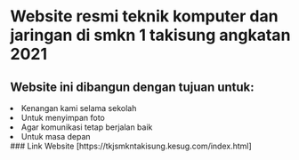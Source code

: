 # Website resmi teknik  komputer dan jaringan di smkn 1 takisung angkatan 2021
<h2>Website ini dibangun dengan tujuan untuk: </h2>
<li>Kenangan kami selama sekolah</li>
<li>Untuk menyimpan foto</li>
<li>Agar komunikasi tetap berjalan baik</li>
<li>Untuk masa depan</li>
### Link Website 
[https://tkjsmkntakisung.kesug.com/index.html]